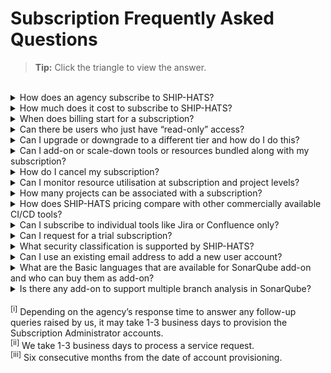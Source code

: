 # Subscription Frequently Asked Questions
>**Tip:** Click the triangle to view the answer.

<br>
<details>
 <summary> How does an agency subscribe to SHIP-HATS?</summary><br>

1. Please send an email to <enquiries_ENP@tech.gov.sg> with the primary email contact. 
2. We will send an **Onboarding Form** to the Primary Contact to provide information such as subscription requirements, Start Date, details of Primary Contact, Secondary
 Contact, Agency Nominated Approver and Billing Contact.  
3. We review the information provided and email the Universal Service Terms (UST) and Service Sheet to the agency nominated approver for approval. 
4. Once approved, we provision<sup>i</sup> Primary and Secondary subscription administrator accounts.

For vendors, kindly get in touch with the agency that you engage with for SHIP-HATS access.
 </details>
 
<details>
 <summary>How much does it cost to subscribe to SHIP-HATS?</summary><br>

Refer to <a href="https://sgdcs.sgnet.gov.sg/sites/IDA-GoSync/gdspdd-ai/ship/SitePages/Pricing.aspx"> pricing details</a> accessible via your GSIB/SOE machine.
 </details>
 
<details>
 <summary>When does billing start for a subscription?</summary><br>

Billing starts only from the first of the following month as we offer free subscription from the day of account provisioning until the first of the following month. 
For example, if account was provisioned on 5 February 2021, billing starts from 1 March 2021. We charge on a monthly basis, and agency receives invoices every quarter.
 </details>
 
<details>
 <summary>Can there be users who just have “read-only” access? </summary><br>

Yes. Note that users with read-only access are also counted as one of the users of that subscription.
 </details>
 
<details>
 <summary>Can I upgrade or downgrade to a different tier and how do I do this?</summary><br>

Yes. Subscription Administrator may upgrade or downgrade to a different tier by raising a [service request](https://jira.ship.gov.sg/servicedesk/customer/portal/11)<sup>ii</sup>. While you may upgrade to an upper tier anytime, you can downgrade to a lower tier after the Minimum Commitment Period<sup>iii</sup>. 
 
For example, if TEAM tier was provisioned on 1 February 2021, the Subscription Administrator may raise a service request to upgrade to TRIBE tier anytime. If needed, you may request to downgrade to SQUAD or STARTER tiers after 1 August 2021.
 </details>
 
<details>
 <summary> Can I add-on or scale-down tools or resources bundled along with my subscription?</summary><br>

Yes. Subscription Administrator may add-on additional tools or resources any time and scale-down newly added tools after the Minimum Commitment Period<sup>iii</sup>. Agency can scale up requirement at any point of time. To add on or scale-down the newly added tools, Subscription Administrator can raise a [service request](https://jira.ship.gov.sg/servicedesk/customer/portal/11)<sup>ii</sup>. 
 
For example, if TEAM tier was provisioned on 1 February 2021 and later you identify a need to have a total of 40 users, 400 shared agent hours and six applications to be scanned for vulnerabilities. In this case, you may add on 2 sets of eight users, 100 shared agent hours and two more apps to your subscription anytime. To remove these add-ons, Subscription Administrator can raise a service request after 1 August 2021.
 </details>
 
<details>
 <summary>How do I cancel my subscription?</summary><br>

Subscription Administrator can cancel the subscription. For more information, refer to the [Off-board an Account](https://docs.developer.tech.gov.sg/docs/ship-hats-documentation/#/manage-account?id=off-board-an-account) documentation. 
<!--Subscription Administrator can raise a [service request](https://jira.ship.gov.sg/servicedesk/customer/portal/11)<sup>ii</sup> to cancel after the Minimum Commitment Period<sup>iii</sup>.  Please note that we do not pro-rate our billings.-->
 </details>
 
<details>
 <summary>Can I monitor resource utilisation at subscription and project levels? </summary><br>

Yes, as a Subscription Administrator or a Project Administrator, you can monitor resource utilisation from your SHIP-HATS account.

Subscription Administrators can monitor Plan Details, Named Users, Projects and Bamboo utilisation hours at the subscription level while Project Administrators can monitor Named Users and Bamboo utilisation hours at the associated project level.
  </details>
 
 <details>
  <summary>How many projects can be associated with a subscription?</summary><br>

| Tier name | Maximum no. of projects |
| ------------- |:-------------:|
| Starter       |       6             |
| Squad         |       12            |
| Team          |       24            |
| Tribe         |       48            |

 </details>
 
<details>
 <summary>How does SHIP-HATS pricing compare with other commercially available CI/CD tools? </summary><br>

Based on Total Cost of Ownership which includes set up and operating costs (including maintenance and audit), SHIP-HATS’ bundled pricing is approximately 60% more cost-efficient than subscribing to commercial licenses individually. Public officers can visit the [Competitive Pricing Assessment](https://sgdcs.sgnet.gov.sg/sites/IDA-GoSync/gdspdd-ai/ship/_layouts/15/WopiFrame2.aspx?sourcedoc=%7BACB6DFA8-2433-48B8-9A24-BABA8688B0F6%7D&file=SHIP-HATS%20Competitive%20Pricing%20Assessment.pdf&action=default&IsList=1&ListId=%7B609D81FE-D9DB-4B7D-8D1A-1F02CD38880C%7D&ListItemId=80) for a cost comparison with Azure DevOps and GitLab.
 </details>
 
<details>
 <summary>Can I subscribe to individual tools like Jira or Confluence only?</summary><br>
 
We are not offering tools individually now; our bundles have been carefully designed to enable agencies adopt good DevSecOps practices. However, if you are keen and have valid reasons, please let us know using [SHIP-HATS Enquiries](https://go.gov.sg/she) form so that we may assess the possibility based on the demand.
</details>
 
<details>
<summary>Can I request for a trial subscription?</summary><br>

Yes, we offer a 1-month trial account subject to availability. Agencies can reach <enquiries_ENP@tech.gov.sg> to request for trial accounts.
</details>
 
<details>
 <summary>What security classification is supported by SHIP-HATS?</summary><br>

SHIP-HATS supports applications and content that are “Restricted” or below.
 </details>
 <!-- CODEX-113261 -->
<details>
 <summary>Can I use an existing email address to add a new user account?</summary><br>

No. Each user account requires a unique email address. For each new user account, you must use a new email address. 
 </details> 

<details>
 <summary>What are the Basic languages that are available for SonarQube add-on and who can buy them as add-on?</summary><br>

[Languages](https://docs.sonarqube.org/latest/analysis/languages/overview/) supported by SonarQube's [Community edition](https://www.sonarsource.com/plans-and-pricing/community/) are the basic languages. Note that only tenants who have subscribed to **Starter** tier can buy this add-on as it is available by default for other tiers.
 </details>
 
<details>
 <summary>Is there any add-on to support multiple branch analysis in SonarQube?</summary><br>

Yes. You can add additional programming languages which extend your SonarQube Community edition capabilities to support the [Developer edition](https://www.sonarqube.org/developer-edition/) features and this includes multiple branch analysis. For more information on the languages supported, please refer to [languages](https://docs.sonarqube.org/latest/analysis/languages/overview/) supported by SonarQube.
 </details>

<br>
<sup>[i]</sup> Depending on the agency’s response time to answer any follow-up queries raised by us, it may take 1-3 business days to provision the Subscription Administrator accounts.<br />
<sup>[ii]</sup> We take 1-3 business days to process a service request.<br />
<sup>[iii]</sup> Six consecutive months from the date of account provisioning. 
